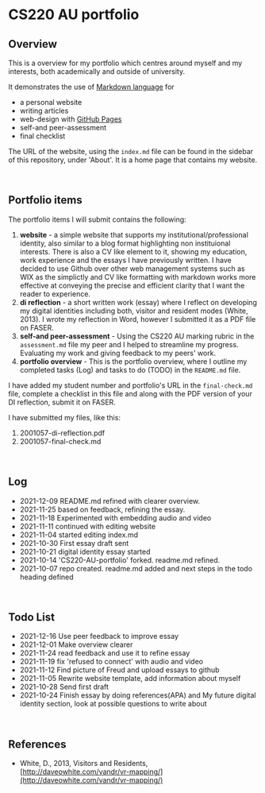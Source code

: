 # CS220 AU portfolio
## Overview
This is a overview for my portfolio which centres around myself and my interests, both academically and outside of university.

It demonstrates the use of [Markdown language](https://guides.github.com/features/mastering-markdown/) for
- a personal website
- writing articles
- web-design with [GitHub Pages](https://pages.github.com/)
- self-and peer-assessment
- final checklist 

The URL of the website, using the `index.md` file can be found in the sidebar of this repository, under 'About'. It is a home page that contains my website.

<br>

## Portfolio items
The portfolio items I will submit contains the following:

1. **website** - a simple website that supports my institutional/professional identity, also similar to a blog format highlighting non instituional interests. There is also a CV like element to it, showing my education, work experience and the essays I have previously written. I have decided to use Github over other web management systems such as WIX as the simplictly and CV like formatting with markdown works more effective at conveying the precise and efficient clarity that I want the reader to experience.
2. **di reflection** - a short written work (essay) where I reflect on developing my digital identities including both, visitor and resident modes (White, 2013). I wrote my reflection in Word, however I submitted it as a PDF file on FASER. 
3. **self-and peer-assessment** - Using the CS220 AU marking rubric in the `assessment.md` file my peer and I helped to streamline my progress. Evaluating my work and giving feedback to my peers' work.
4. **portfolio overview** - This is the portfolio overview, where I outline my completed tasks (Log) and tasks to do (TODO) in the `README.md` file.

I have added my student number and portfolio's URL in the `final-check.md` file, complete a checklist in this file and along with the PDF version of your DI reflection, submit it on FASER. 

I have submitted my files, like this:

1. 2001057-di-reflection.pdf
2. 2001057-final-check.md

<br>

## Log
- 2021-12-09 README.md refined with clearer overview.
- 2021-11-25 based on feedback, refining the essay.
- 2021-11-18 Experimented with embedding audio and video
- 2021-11-11 continued with editing website
- 2021-11-04 started editing index.md
- 2021-10-30 First essay draft sent
- 2021-10-21 digital identity essay started
- 2021-10-14 'CS220-AU-portfolio' forked. readme.md refined.
- 2021-10-07 repo created. readme.md added and next steps in the todo heading defined
<br>

## Todo List
- 2021-12-16 Use peer feedback to improve essay
- 2021-12-01 Make overview clearer
- 2021-11-24 read feedback and use it to refine essay
- 2021-11-19 fix 'refused to connect' with audio and video
- 2021-11-12 Find picture of Freud and upload essays to github
- 2021-11-05 Rewrite website template, add information about myself
- 2021-10-28 Send first draft
- 2021-10-24 Finish essay by doing references(APA) and My future digital identity section, look at possible questions to write about

<br>

## References
- White, D., 2013, Visitors and Residents, [http://daveowhite.com/vandr/vr-mapping/](http://daveowhite.com/vandr/vr-mapping/)
